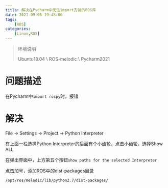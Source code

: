 ```yaml
---
title: 解决在Pycharm中无法import安装的ROS库
date: 2021-09-05 19:48:06
tags: 
    [ROS] 
categories: 
    [Linux,ROS]
---
```


> 环境说明
>
> Ubuntu18.04 \ ROS-melodic \  Pycharm2021



# 问题描述

在Pycharm中`import rospy`时，报错



# 解决

File -> Settings -> Project -> Python Interpreter

在上面一栏选择Python Interpreter的后面有个小齿轮，点击小齿轮，选择Show ALL

在弹出界面中，上方第五个按钮`show paths for the selected Interpreter`

点击加号，添加ROS中的dist-packages目录

`/opt/ros/melodic/lib/python2.7/dist-packages/`

